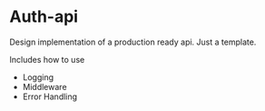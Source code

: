 # Auth-api


Design implementation of a production ready api. Just a template.

Includes how to use

* Logging
* Middleware
* Error Handling

